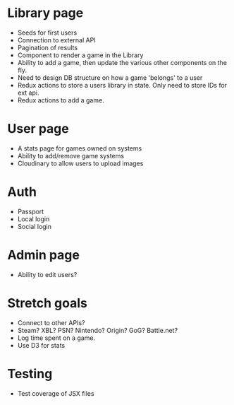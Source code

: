# Library page
* Seeds for first users
* Connection to external API
* Pagination of results
* Component to render a game in the Library
* Ability to add a game, then update the various other components on the fly.
* Need to design DB structure on how a game 'belongs' to a user
* Redux actions to store a users library in state. Only need to store IDs for ext api.
* Redux actions to add a game.

# User page
* A stats page for games owned on systems
* Ability to add/remove game systems
* Cloudinary to allow users to upload images

# Auth
* Passport
* Local login
* Social login

# Admin page
* Ability to edit users?

# Stretch goals
* Connect to other APIs?
* Steam? XBL? PSN? Nintendo? Origin? GoG? Battle.net?
* Log time spent on a game.
* Use D3 for stats

# Testing
* Test coverage of JSX files
